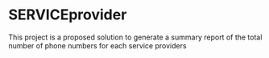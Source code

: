 # SERVICEprovider
This project is a proposed solution to generate a summary report of the total number of phone numbers for each service providers
